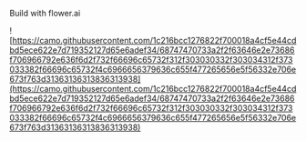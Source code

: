 Build with flower.ai

![https://camo.githubusercontent.com/1c216bcc1276822f700018a4cf5e44cdbd5ece622e7d719352127d65e6adef34/68747470733a2f2f63646e2e73686f706966792e636f6d2f732f66696c65732f312f303030332f303034312f373033382f66696c65732f4c6966656379636c655f477265656e5f56332e706e673f763d31363136313836313938](https://camo.githubusercontent.com/1c216bcc1276822f700018a4cf5e44cdbd5ece622e7d719352127d65e6adef34/68747470733a2f2f63646e2e73686f706966792e636f6d2f732f66696c65732f312f303030332f303034312f373033382f66696c65732f4c6966656379636c655f477265656e5f56332e706e673f763d31363136313836313938)
